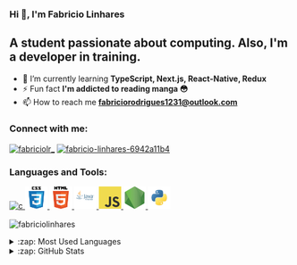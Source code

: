 ### Hi 👋, I'm Fabricio Linhares

## A student passionate about computing. Also, I'm a developer in training.

- 🌱 I’m currently learning **TypeScript, Next.js, React-Native, Redux**
- ⚡ Fun fact **I'm addicted to reading manga 😳**
- 📫 How to reach me **fabriciorodrigues1231@outlook.com**

<h3 align="left">Connect with me:</h3>
<p align="left">
<a href="https://twitter.com/fabriciolr_" target="blank"><img align="center" src="https://cdn.jsdelivr.net/npm/simple-icons@3.0.1/icons/twitter.svg" alt="fabriciolr_" height="30" width="40" /></a>
<a href="https://www.linkedin.com/in/FabricioLR/" target="blank"><img align="center" src="https://cdn.jsdelivr.net/npm/simple-icons@3.0.1/icons/linkedin.svg" alt="fabricio-linhares-6942a11b4" height="30" width="40" /></a>
</p>

<h3 align="left">Languages and Tools:</h3>
<p align="left"> 
  <a href="https://www.cprogramming.com/" target="_blank"> <img src="https://www.britefish.net/wp-content/uploads/2019/07/logo-c-1.png" alt="c" width="40" height="40"/> </a>
  <a href="https://www.w3schools.com/css/" target="_blank">
    <img src="https://raw.githubusercontent.com/github/explore/80688e429a7d4ef2fca1e82350fe8e3517d3494d/topics/css/css.png" alt="css3" width="40" height="40"/>
  </a>
  <a href="https://www.w3.org/html/" target="_blank">
    <img src="https://raw.githubusercontent.com/github/explore/80688e429a7d4ef2fca1e82350fe8e3517d3494d/topics/html/html.png" alt="html5" width="40" height="40"/>
  </a>
  <a href="https://www.java.com" target="_blank">
    <img src="https://raw.githubusercontent.com/github/explore/80688e429a7d4ef2fca1e82350fe8e3517d3494d/topics/java/java.png" alt="java" width="40" height="40"/>
  </a>
  <a href="https://developer.mozilla.org/en-US/docs/Web/JavaScript" target="_blank">
    <img src="https://raw.githubusercontent.com/github/explore/80688e429a7d4ef2fca1e82350fe8e3517d3494d/topics/javascript/javascript.png" alt="javascript" width="40" height="40"/>
  </a>
  <a href="https://nodejs.org" target="_blank">
    <img src="https://raw.githubusercontent.com/github/explore/80688e429a7d4ef2fca1e82350fe8e3517d3494d/topics/nodejs/nodejs.png" alt="nodejs" width="40" height="40"/>
  </a>
  <a href="https://www.python.org" target="_blank">
    <img src="https://raw.githubusercontent.com/github/explore/80688e429a7d4ef2fca1e82350fe8e3517d3494d/topics/python/python.png" alt="python" width="40" height="40"/>
  </a>
</p>


<p><img align="center" src="https://github-readme-streak-stats.herokuapp.com/?user=fabriciolinhares&" alt="fabriciolinhares" /></p>

<!--START_SECTION:activity-->
<!--END_SECTION:activity-->

<details>
  <summary>:zap: Most Used Languages</summary>
  <p><img align="center" src="https://github-readme-stats.vercel.app/api/top-langs?username=fabriciolinhares&show_icons=true&locale=en&layout=compact" alt="fabriciolinhares" /</p>
</details>
<details>
  <summary>:zap: GitHub Stats</summary>
  <p>&nbsp;<img align="center" src="https://github-readme-stats.vercel.app/api?username=fabriciolinhares&show_icons=true&locale=en" alt="fabriciolinhares" /></p>
</details>
